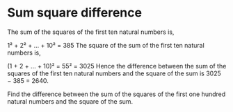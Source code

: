 # Sum square difference

The sum of the squares of the first ten natural numbers is,

1² + 2² + ... + 10² = 385
The square of the sum of the first ten natural numbers is,

(1 + 2 + ... + 10)² = 55² = 3025
Hence the difference between the sum of the squares of the first ten natural numbers and the square of the sum is 3025 − 385 = 2640.

Find the difference between the sum of the squares of the first one hundred natural numbers and the square of the sum.
